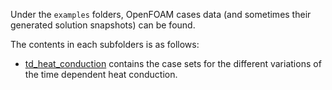 Under the `examples` folders, OpenFOAM cases data (and sometimes their generated solution snapshots) can be found.

The contents in each subfolders is as follows:

* [td_heat_conduction](./td_heat_conduction)  contains the case sets for the different variations of the time dependent heat conduction. 


